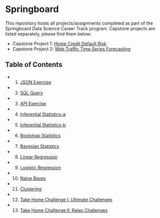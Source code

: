 # Springboard
This repository hosts all projects/assignments completed as part of the Springboard Data Science Career Track program. Capstone projects are listed separately, please find them below:
- Capstone Project 1: [Home Credit Default Risk](https://github.com/jyin82/Capstone-Project-1)
- Capstone Project 2: [Web Traffic Time Series Forecasting](https://github.com/jyin82/Capstone-Project-2)

## Table of Contents
- 1.  [JSON Exercise](https://github.com/jyin82/Springboard/blob/master/Projects/1.%20JSON_exercise.ipynb)
- 2.  [SQL Query](https://github.com/jyin82/Springboard/blob/master/Projects/2.%20SQL.sql)
- 3.  [API Exercise](https://github.com/jyin82/Springboard/blob/master/Projects/3.%20API.ipynb)
- 4.  [Inferential Statistics-a](https://github.com/jyin82/Springboard/blob/master/Projects/4.a.Inferential%20Statistics.ipynb)
- 5.  [Inferential Statistics-b](https://github.com/jyin82/Springboard/blob/master/Projects/4.b.Inferential%20Statistics.ipynb)
- 6.  [Bootstrap Statistics](https://github.com/jyin82/Springboard/blob/master/Projects/5.%20Bootstrap%20Statistics.ipynb)
- 7.  [Bayesian Statistics](https://github.com/jyin82/Springboard/blob/master/Projects/6.%20Bayesian%20Statistics.ipynb)
- 8.  [Linear Regression](https://github.com/jyin82/Springboard/blob/master/Projects/7.%20Linear%20Regression.ipynb)
- 9.  [Logistic Regression](https://github.com/jyin82/Springboard/blob/master/Projects/8.%20Logistic%20Regression.ipynb)
- 10. [Naive Bayes](https://github.com/jyin82/Springboard/blob/master/Projects/9.%20Naive_Bayes.ipynb)
- 11. [Clustering](https://github.com/jyin82/Springboard/blob/master/Projects/10.Clustering.ipynb)
- 12. [Take Home Challenge I:  Ultimate Challenges]()
- 13. [Take Home Challenge II: Relax Challenges]()

